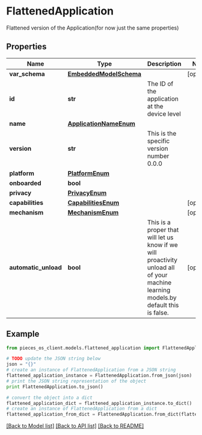 # FlattenedApplication

Flattened version of the Application(for now just the same properties)

## Properties
Name | Type | Description | Notes
------------ | ------------- | ------------- | -------------
**var_schema** | [**EmbeddedModelSchema**](EmbeddedModelSchema.md) |  | [optional] 
**id** | **str** | The ID of the application at the device level | 
**name** | [**ApplicationNameEnum**](ApplicationNameEnum.md) |  | 
**version** | **str** | This is the specific version number 0.0.0 | 
**platform** | [**PlatformEnum**](PlatformEnum.md) |  | 
**onboarded** | **bool** |  | 
**privacy** | [**PrivacyEnum**](PrivacyEnum.md) |  | 
**capabilities** | [**CapabilitiesEnum**](CapabilitiesEnum.md) |  | [optional] 
**mechanism** | [**MechanismEnum**](MechanismEnum.md) |  | [optional] 
**automatic_unload** | **bool** | This is a proper that will let us know if we will proactivity unload all of your machine learning models.by default this is false. | [optional] 

## Example

```python
from pieces_os_client.models.flattened_application import FlattenedApplication

# TODO update the JSON string below
json = "{}"
# create an instance of FlattenedApplication from a JSON string
flattened_application_instance = FlattenedApplication.from_json(json)
# print the JSON string representation of the object
print FlattenedApplication.to_json()

# convert the object into a dict
flattened_application_dict = flattened_application_instance.to_dict()
# create an instance of FlattenedApplication from a dict
flattened_application_from_dict = FlattenedApplication.from_dict(flattened_application_dict)
```
[[Back to Model list]](../README.md#documentation-for-models) [[Back to API list]](../README.md#documentation-for-api-endpoints) [[Back to README]](../README.md)


